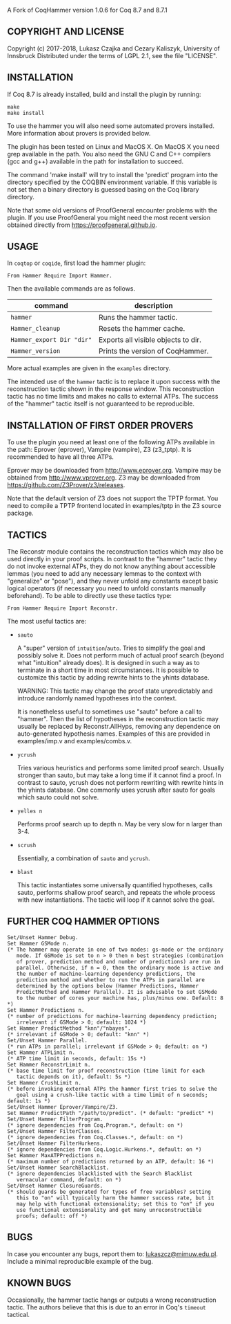 A Fork of CoqHammer version 1.0.6 for Coq 8.7 and 8.7.1

COPYRIGHT AND LICENSE
---------------------

Copyright (c) 2017-2018, Lukasz Czajka and Cezary Kaliszyk, University of Innsbruck
Distributed under the terms of LGPL 2.1, see the file "LICENSE".

INSTALLATION
------------

If Coq 8.7 is already installed, build and install the plugin by running:

```
make
make install
```

To use the hammer you will also need some automated provers
installed. More information about provers is provided below.

The plugin has been tested on Linux and MacOS X. On MacOS X you need
grep available in the path. You also need the GNU C and C++
compilers (gcc and g++) available in the path for installation to
succeed.

The command 'make install' will try to install the 'predict' program
into the directory specified by the COQBIN environment variable. If
this variable is not set then a binary directory is guessed basing
on the Coq library directory.

Note that some old versions of ProofGeneral encounter problems with
the plugin. If you use ProofGeneral you might need the most recent
version obtained directly from https://proofgeneral.github.io.

USAGE
-----

In `coqtop` or `coqide`, first load the hammer plugin:

```coq
From Hammer Require Import Hammer.
```

Then the available commands are as follows.

command                          | description
-------------------------------- | ------------------------------------
`hammer`                         |  Runs the hammer tactic.
`Hammer_cleanup`                 |  Resets the hammer cache.
`Hammer_export Dir "dir"`        |  Exports all visible objects to dir.
`Hammer_version`                 |  Prints the version of CoqHammer.

More actual examples are given in the `examples` directory.

The intended use of the `hammer` tactic is to replace it upon
success with the reconstruction tactic shown in the response
window. This reconstruction tactic has no time limits and makes no
calls to external ATPs. The success of the "hammer" tactic itself is
not guaranteed to be reproducible.

INSTALLATION OF FIRST ORDER PROVERS
-----------------------------------

To use the plugin you need at least one of the following ATPs
available in the path: Eprover (eprover), Vampire (vampire), Z3
(z3_tptp). It is recommended to have all three ATPs.

Eprover may be downloaded from http://www.eprover.org.
Vampire may be obtained from http://www.vprover.org.
Z3 may be downloaded from https://github.com/Z3Prover/z3/releases.

Note that the default version of Z3 does not support the TPTP format.
You need to compile a TPTP frontend located in examples/tptp in
the Z3 source package.

TACTICS
-------

The Reconstr module contains the reconstruction tactics which may
also be used directly in your proof scripts. In contrast to the
"hammer" tactic they do not invoke external ATPs, they do not know
anything about accessible lemmas (you need to add any necessary
lemmas to the context with "generalize" or "pose"), and they never
unfold any constants except basic logical operators (if necessary
you need to unfold constants manually beforehand). To be able to
directly use these tactics type:

```coq
From Hammer Require Import Reconstr.
```

The most useful tactics are:

- `sauto`

  A "super" version of `intuition`/`auto`. Tries to simplify the goal and
  possibly solve it. Does not perform much of actual proof search
  (beyond what "intuition" already does). It is designed in such a way
  as to terminate in a short time in most circumstances. It is
  possible to customize this tactic by adding rewrite hints to the
  yhints database.

  WARNING: This tactic may change the proof state unpredictably and
  introduce randomly named hypotheses into the context.

  It is nonetheless useful to sometimes use "sauto" before a call to
  "hammer". Then the list of hypotheses in the reconstruction tactic
  may usually be replaced by Reconstr.AllHyps, removing any dependence
  on auto-generated hypothesis names. Examples of this are provided in
  examples/imp.v and examples/combs.v.

- `ycrush`

  Tries various heuristics and performs some limited proof
  search. Usually stronger than sauto, but may take a long time if it
  cannot find a proof. In contrast to sauto, ycrush does not perform
  rewriting with rewrite hints in the yhints database. One commonly
  uses ycrush after sauto for goals which sauto could not solve.

- `yelles n`

  Performs proof search up to depth n. May be very slow for n larger
  than 3-4.

- `scrush`

  Essentially, a combination of `sauto` and `ycrush`.

- `blast`

  This tactic instantiates some universally quantified hypotheses,
  calls sauto, performs shallow proof search, and repeats the whole
  process with new instantiations. The tactic will loop if it cannot
  solve the goal.

FURTHER COQ HAMMER OPTIONS
--------------------------

```coq
Set/Unset Hammer Debug.
Set Hammer GSMode n.
(* The hammer may operate in one of two modes: gs-mode or the ordinary
   mode. If GSMode is set to n > 0 then n best strategies (combination
   of prover, prediction method and number of predictions) are run in
   parallel. Otherwise, if n = 0, then the ordinary mode is active and
   the number of machine-learning dependency predictions, the
   prediction method and whether to run the ATPs in parallel are
   determined by the options below (Hammer Predictions, Hammer
   PredictMethod and Hammer Parallel). It is advisable to set GSMode
   to the number of cores your machine has, plus/minus one. Default: 8 *)
Set Hammer Predictions n.
(* number of predictions for machine-learning dependency prediction;
   irrelevant if GSMode > 0; default: 1024 *)
Set Hammer PredictMethod "knn"/"nbayes".
(* irrelevant if GSMode > 0; default: "knn" *)
Set/Unset Hammer Parallel.
(* run ATPs in parallel; irrelevant if GSMode > 0; default: on *)
Set Hammer ATPLimit n.
(* ATP time limit in seconds, default: 15s *)
Set Hammer ReconstrLimit n.
(* base time limit for proof reconstruction (time limit for each
   tactic depends on it), default: 5s *)
Set Hammer CrushLimit n.
(* before invoking external ATPs the hammer first tries to solve the
   goal using a crush-like tactic with a time limit of n seconds; default: 1s *)
Set/Unset Hammer Eprover/Vampire/Z3.
Set Hammer PredictPath "/path/to/predict". (* default: "predict" *)
Set/Unset Hammer FilterProgram.
(* ignore dependencies from Coq.Program.*, default: on *)
Set/Unset Hammer FilterClasses.
(* ignore dependencies from Coq.Classes.*, default: on *)
Set/Unset Hammer FilterHurkens.
(* ignore dependencies from Coq.Logic.Hurkens.*, default: on *)
Set Hammer MaxATPPredictions n.
(* maximum number of predictions returned by an ATP, default: 16 *)
Set/Unset Hammer SearchBlacklist.
(* ignore dependencies blacklisted with the Search Blacklist
   vernacular command, default: on *)
Set/Unset Hammer ClosureGuards.
(* should guards be generated for types of free variables? setting
   this to "on" will typically harm the hammer success rate, but it
   may help with functional extensionality; set this to "on" if you
   use functional extensionality and get many unreconstructible
   proofs; default: off *)
```

BUGS
----

In case you encounter any bugs, report them to:
lukaszcz@mimuw.edu.pl. Include a minimal reproducible example of the
bug.

KNOWN BUGS
----------

Occasionally, the hammer tactic hangs or outputs a wrong
reconstruction tactic. The authors believe that this is due to an
error in Coq's `timeout` tactical.
